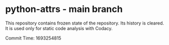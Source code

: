 # python-attrs - main branch

This repository contains frozen state of the repository.
Its history is cleared. It is used only for static code
analysis with Codacy.

Commit Time: 1693254815